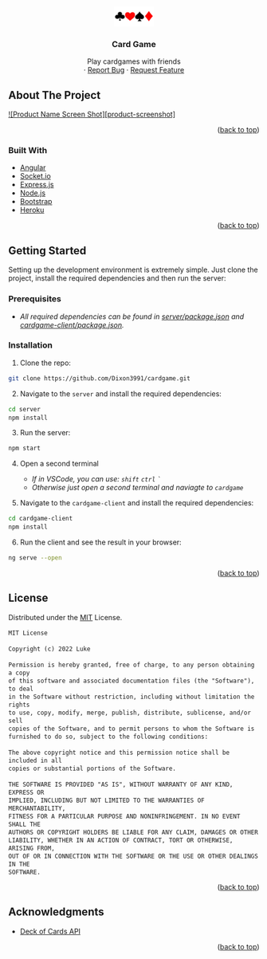 <!-- PROJECT LOGO -->
<br />
<div align="center">
  <a href="https://github.com/Dixon3991/cardgame">
    <img src="doc/logo/logo80x40.png" alt="Logo" width="80" height="40">
  </a>

<h3 align="center">Card Game</h3>
<p align="center">
    Play cardgames with friends
    <br />
    <!--<a href="https://github.com/github_username/repo_name"><strong>Explore the docs »</strong></a>
    <br />
    <br />
    <a href="https://github.com/github_username/repo_name">View Demo</a>-->
    ·
    <a href="https://github.com/Dixon3991/cardgame/issues">Report Bug</a>
    ·
    <a href="https://github.com/Dixon3991/cardgame/issues">Request Feature</a>
  </p>
</div>


<!-- ABOUT THE PROJECT -->
## About The Project

[![Product Name Screen Shot][product-screenshot]](https://example.com)

<!-- Here's a blank template to get started: To avoid retyping too much info. Do a search and replace with your text editor for the following: `github_username`, `repo_name`, `twitter_handle`, `linkedin_username`, `email`, `email_client`, `project_title`, `project_description` -->

<p align="right">(<a href="#top">back to top</a>)</p>



### Built With

* [Angular](https://angular.io/)
* [Socket.io](https://socket.io/)
* [Express.js](https://expressjs.com/)
* [Node.js](https://nodejs.org/en/)
* [Bootstrap](https://getbootstrap.com)
* [Heroku](https://www.heroku.com/)

<p align="right">(<a href="#top">back to top</a>)</p>





<!-- GETTING STARTED -->
## Getting Started
Setting up the development environment is extremely simple. Just clone the project, install the required dependencies and then run the server:

### Prerequisites
- _All required dependencies can be found in [server/package.json](./server/package.json) and  [cardgame-client/package.json](./cardgame-client/package.json)._


### Installation
1. Clone the repo:
```sh
git clone https://github.com/Dixon3991/cardgame.git
```
2. Navigate to the `server` and install the required dependencies:
```sh
cd server 
npm install
```
3. Run the server:
```sh
npm start
```

4. Open a second terminal
    - _If in VSCode, you can use: `shift` `ctrl` ``` ` ```_
    - _Otherwise just open a second terminal and naviagte to `cardgame`_

5. Navigate to the `cardgame-client` and install the required dependencies:
```sh
cd cardgame-client
npm install
```

6. Run the client and see the result in your browser:
```sh
ng serve --open
```




<p align="right">(<a href="#top">back to top</a>)</p>








<!-- LICENSE -->
## License

Distributed under the [MIT](https://github.com/Dixon3991/cardgame/blob/9d0445779a841ff09b2de18e9f1891366a80c4c2/LICENSE) License. 

    MIT License

    Copyright (c) 2022 Luke

    Permission is hereby granted, free of charge, to any person obtaining a copy
    of this software and associated documentation files (the "Software"), to deal
    in the Software without restriction, including without limitation the rights
    to use, copy, modify, merge, publish, distribute, sublicense, and/or sell
    copies of the Software, and to permit persons to whom the Software is
    furnished to do so, subject to the following conditions:

    The above copyright notice and this permission notice shall be included in all
    copies or substantial portions of the Software.

    THE SOFTWARE IS PROVIDED "AS IS", WITHOUT WARRANTY OF ANY KIND, EXPRESS OR
    IMPLIED, INCLUDING BUT NOT LIMITED TO THE WARRANTIES OF MERCHANTABILITY,
    FITNESS FOR A PARTICULAR PURPOSE AND NONINFRINGEMENT. IN NO EVENT SHALL THE
    AUTHORS OR COPYRIGHT HOLDERS BE LIABLE FOR ANY CLAIM, DAMAGES OR OTHER
    LIABILITY, WHETHER IN AN ACTION OF CONTRACT, TORT OR OTHERWISE, ARISING FROM,
    OUT OF OR IN CONNECTION WITH THE SOFTWARE OR THE USE OR OTHER DEALINGS IN THE
    SOFTWARE.


<p align="right">(<a href="#top">back to top</a>)</p>

<!-- ACKNOWLEDGMENTS -->
## Acknowledgments

* [Deck of Cards API](http://deckofcardsapi.com/api/)

<p align="right">(<a href="#top">back to top</a>)</p>